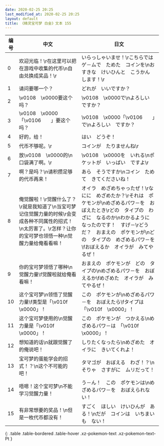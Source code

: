 ```yaml
---
date: 2020-02-25 20:25
last_modified_at: 2020-02-25 20:25
layout: default
title: 《精灵宝可梦 白金》文本 155
---
```

| 编号 | 中文 | 日文 |
| ---- | ---- | ---- |
| 0 | 欢迎光临！\r在这里可以把在游戏中收集的代币\n自由兑换成奖品！\r | いらっしゃいませ！\rこちらでは　ゲ－ムで　ためた　コインを\nおすきな　けいひんと　こうかん　します！\r |
| 1 | 请问要哪一个？ | どれが　いいですか？ |
| 2 | \v0108　\x0000要这个吗？ | \v0108　\x0000で\nよろしい　ですか？ |
| 3 | \v0108　\x0000「\v0106　　」要这个吗？ | \v0108　\x0000「\v0106　　」で\nよろしい　ですか？ |
| 4 | 好的，给！ | はい　どうぞ！ |
| 5 | 代币不够呢。\r | コインが　たりませんね\r |
| 6 | 放\v0108　\x0000的\n口袋满了啊。\r | \v0108　\x0000を　いれる\nポケットが　いっぱい　ですよ\r |
| 7 | 啊？是吗？\n请积攒足够的代币再来！ | あら　そうですか\nコイン　ためて　きてくださいね！ |
| 8 | 俺觉醒啦！\r觉醒什么了？\r就是我知道了\n当宝可梦记住觉醒力量的时候\r会变成各种不同属性的招式！\n太厉害了。\r怎样？让你的宝可梦也领悟一种\n觉醒力量给俺看看嘛！ | オイラ　めざめちゃったぜ！\rなにに　めざめたか？\rそれは　ポケモンが\nめざめるパワ－を　おぼえたとき\rどの　タイプの　わざに　なるのか\nわかるように　なったのです！　すげ－\rどうだ？　おまえの　ポケモンが\nどの　タイプの　めざめるパワ－を\fおぼえるか　オイラが　みてやるぜ！ |
| 9 | 你的宝可梦领悟了哪种\n觉醒力量\f觉醒啦就给俺看看嘛！ | おまえの　ポケモンが　どの　タイプの\nめざめるパワ－を　おぼえるか\fめざめた　オイラが　みてやるぜ！ |
| 10 | 这个宝可梦\n领悟了觉醒力量\f类型是「\v010f　\x0000」！ | この　ポケモンが\nめざめるパワ－を　おぼえたら\fタイプは　「\v010f　\x0000」！ |
| 11 | 这个宝可梦使用的\n觉醒力量是「\v010f　\x0000」！ | この　ポケモンが　つかえる\nめざめるパワ－は　「\v010f　\x0000」！ |
| 12 | 想知道的话\n就跟觉醒了的俺说吧！ | しりたくなったら\nめざめた　オイラに　きいてくれよ！ |
| 13 | 宝可梦的蛋能学会的招式！？\n这个不可能的吧！ | タマゴが　おぼえる　わざ！？\nそりゃ　さすがに　ムリだって！ |
| 14 | 唔嗯！这个宝可梦\n不能学习觉醒力量！ | う－ん！　この　ポケモンは\nめざめるパワ－を　おぼえられない！ |
| 15 | 有非常想要的奖品！\n但是一枚代币都没有！ | すごく　ほしい　けいひんが　ある！\nだが　コインは　いちまいも　ない！ |
{: .table .table-bordered .table-hover .xz-pokemon-text .xz-pokemon-text-Pt }